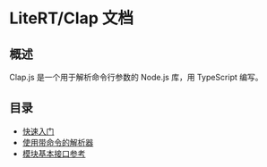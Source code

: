 # LiteRT/Clap 文档

## 概述

Clap.js 是一个用于解析命令行参数的 Node.js 库，用 TypeScript 编写。

## 目录

- [快速入门](./01-get-start.md)
- [使用带命令的解析器](./02-use-command.md)
- [模块基本接口参考](./A.module-api.md)
